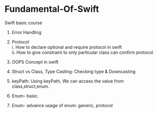 # Fundamental-Of-Swift
Swift basic course

1. Error Handling 
2. Protocol  
  i. How to declare optional and require protocol in swift  
  ii. How to give constraint to only particular class can confirm protocol 
  
3. OOPS Concept in swift

4. Struct vs Class, Type Casting: Checking type & Downcasting

5. keyPath: Using keyPath, We can access the value from class,struct,enum.

6. Enum- basic.

7. Enum- advance usage of enum: generic, protocol
  
